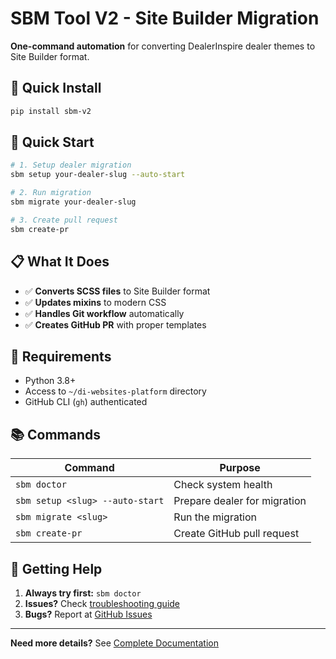 # SBM Tool V2 - Site Builder Migration

**One-command automation** for converting DealerInspire dealer themes to Site Builder format.

## 🚀 Quick Install

```bash
pip install sbm-v2
```

## 🎯 Quick Start

```bash
# 1. Setup dealer migration
sbm setup your-dealer-slug --auto-start

# 2. Run migration
sbm migrate your-dealer-slug

# 3. Create pull request
sbm create-pr
```

## 📋 What It Does

- ✅ **Converts SCSS files** to Site Builder format
- ✅ **Updates mixins** to modern CSS
- ✅ **Handles Git workflow** automatically
- ✅ **Creates GitHub PR** with proper templates

## 🔧 Requirements

- Python 3.8+
- Access to `~/di-websites-platform` directory
- GitHub CLI (`gh`) authenticated

## 📚 Commands

| Command                         | Purpose                      |
| ------------------------------- | ---------------------------- |
| `sbm doctor`                    | Check system health          |
| `sbm setup <slug> --auto-start` | Prepare dealer for migration |
| `sbm migrate <slug>`            | Run the migration            |
| `sbm create-pr`                 | Create GitHub pull request   |

## 🚨 Getting Help

1. **Always try first:** `sbm doctor`
2. **Issues?** Check [troubleshooting guide](TROUBLESHOOTING.md)
3. **Bugs?** Report at [GitHub Issues](https://github.com/nate-hart-di/auto-sbm/issues)

---

**Need more details?** See [Complete Documentation](DOCS.md)
